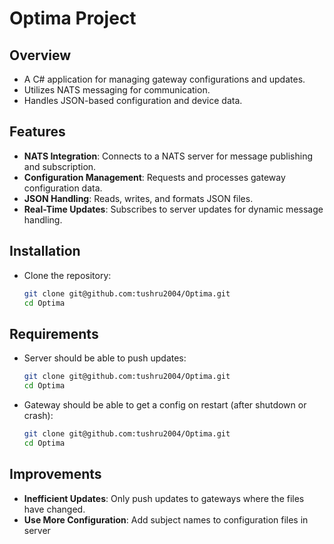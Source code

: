 # Optima Project

## Overview

- A C# application for managing gateway configurations and updates.
- Utilizes NATS messaging for communication.
- Handles JSON-based configuration and device data.

## Features

- **NATS Integration**: Connects to a NATS server for message publishing and subscription.
- **Configuration Management**: Requests and processes gateway configuration data.
- **JSON Handling**: Reads, writes, and formats JSON files.
- **Real-Time Updates**: Subscribes to server updates for dynamic message handling.

## Installation

- Clone the repository:
  ```bash
  git clone git@github.com:tushru2004/Optima.git
  cd Optima

## Requirements

- Server should be able to push updates:
  ```bash
  git clone git@github.com:tushru2004/Optima.git
  cd Optima 

- Gateway should be able to get a config on restart (after shutdown or crash):
   ```bash
  git clone git@github.com:tushru2004/Optima.git
  cd Optima

## Improvements
- **Inefficient Updates**: Only push updates to gateways where the files have changed.
- **Use More Configuration**: Add subject names to configuration files in server